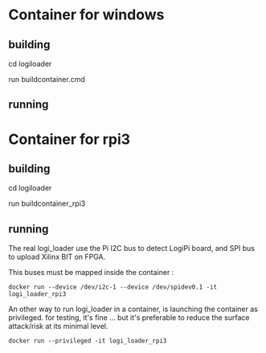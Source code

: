# Container for windows
## building
cd logiloader

run buildcontainer.cmd

## running


# Container for rpi3
## building
cd logiloader

run buildcontainer_rpi3

## running
The real logi_loader use the Pi I2C bus to detect LogiPi board, and SPI bus to upload Xilinx BIT on FPGA.

This buses must be mapped inside the container :

	docker run --device /dev/i2c-1 --device /dev/spidev0.1 -it logi_loader_rpi3


An other way to run logi_loader in a container,  is launching the container as privileged. 
for testing, it's fine ... but it's preferable to reduce the surface attack/risk at its minimal level.

	docker run --privileged -it logi_loader_rpi3 
